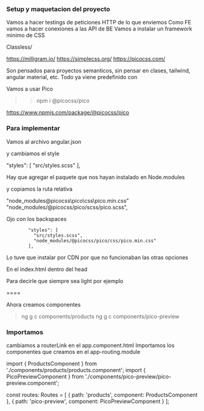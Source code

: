 ### Setup y maquetacion del proyecto

Vamos a hacer testings de peticiones HTTP de lo que enviemos
Como FE vamos a hacer conexiones a las API de BE
Vamos a instalar un framework minimo de CSS

Classless/

https://milligram.io/
https://simplecss.org/
https://picocss.com/

Son pensados para proyectos semanticos, sin pensar en clases, tailwind, angular material, etc.
Todo ya viene predefinido con 

Vamos a usar Pico
> >npm i @picocss/pico

https://www.npmjs.com/package/@picocss/pico

### Para implementar

Vamos al archivo angular.json

y cambiamos el style

"styles": [
              "src/styles.scss"
            ],

Hay que agregar el paquete que nos hayan instalado en Node.modules

y copiamos la ruta relativa

"node_modules\@picocss\pico\css\pico.min.css"
  "node_modules/@picocss/pico/scss/pico.scss",



Ojo con los backspaces

            "styles": [
              "src/styles.scss",
              "node_modules/@picocss/pico/css/pico.min.css"
            ],

Lo tuve que instalar por CDN por que no funcionaban las otras opciones

<link rel="stylesheet" href="https://cdn.jsdelivr.net/npm/@picocss/pico@1/css/pico.min.css">

En el index.html dentro del head

Para decirle que siempre sea light por ejemplo

<html lang="en" data-theme="light"> 

====

Ahora creamos componentes
> ng g c components/products
> ng g c components/pico-preview



### Importamos
cambiamos a routerLink en el app.component.html
Importamos los componentes que creamos en el app-routing.module


import { ProductsComponent } from './components/products/products.component';
import { PicoPreviewComponent } from './components/pico-preview/pico-preview.component';

const routes: Routes = [
  {
    path: 'products', 
    component: ProductsComponent
  },
  {
    path: 'pico-preview',
    component: PicoPreviewComponent
  }
];